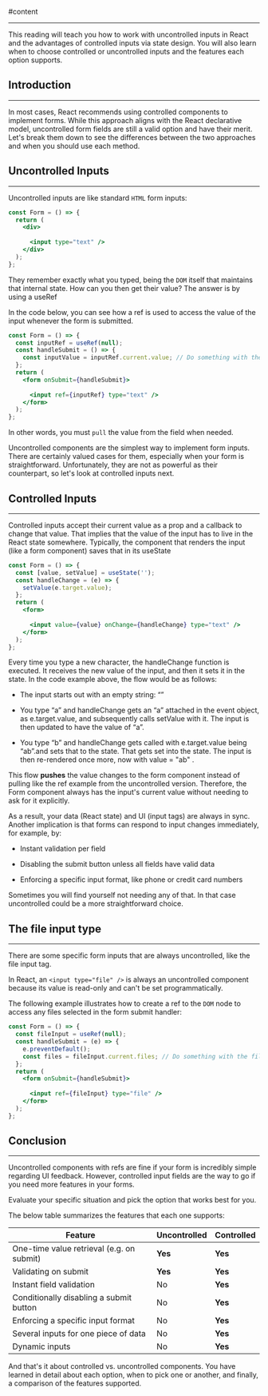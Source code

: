 #content

---

This reading will teach you how to work with uncontrolled inputs in React and the advantages of controlled inputs via
state design. You will also learn when to choose controlled or uncontrolled inputs and the features each option
supports.

## **Introduction**

---

In most cases, React recommends using controlled components to implement forms. While this approach aligns with the
React declarative model, uncontrolled form fields are still a valid option and have their merit. Let's break them down
to see the differences between the two approaches and when you should use each method.

## **Uncontrolled Inputs**

---

Uncontrolled inputs are like standard `HTML` form inputs:

```jsx
const Form = () => {
  return (
    <div>
             
      <input type="text" />     
    </div>
  );
};
```

They remember exactly what you typed, being the `DOM` itself that maintains that internal state. How can you then get
their value? The answer is by using a useRef

In the code below, you can see how a ref is used to access the value of the input whenever the form is submitted.

```jsx
const Form = () => {
  const inputRef = useRef(null);
  const handleSubmit = () => {
    const inputValue = inputRef.current.value; // Do something with the value
  };
  return (
    <form onSubmit={handleSubmit}>
             
      <input ref={inputRef} type="text" />     
    </form>
  );
};
```

In other words, you must `pull` the value from the field when needed.

Uncontrolled components are the simplest way to implement form inputs. There are certainly valued cases for them,
especially when your form is straightforward. Unfortunately, they are not as powerful as their counterpart, so let's
look at controlled inputs next.

## **Controlled Inputs**

---

Controlled inputs accept their current value as a prop and a callback to change that value. That implies that the value
of the input has to live in the React state somewhere. Typically, the component that renders the input (like a form
component) saves that in its useState

```jsx
const Form = () => {
  const [value, setValue] = useState('');
  const handleChange = (e) => {
    setValue(e.target.value);
  };
  return (
    <form>
             
      <input value={value} onChange={handleChange} type="text" />     
    </form>
  );
};
```

Every time you type a new character, the handleChange function is executed. It receives the new value of the input, and
then it sets it in the state. In the code example above, the flow would be as follows:

- The input starts out with an empty string: “”

- You type “a” and handleChange gets an “a” attached in the event object, as e.target.value, and subsequently calls
  setValue with it. The input is then updated to have the value of “a”.

- You type “b” and handleChange gets called with e.target.value being “ab”.and sets that to the state. That gets set
  into the state. The input is then re-rendered once more, now with value = "ab" .

This flow **pushes** the value changes to the form component instead of pulling like the ref example from the
uncontrolled version. Therefore, the Form component always has the input's current value without needing to ask for it
explicitly.

As a result, your data (React state) and UI (input tags) are always in sync. Another implication is that forms can
respond to input changes immediately, for example, by:

- Instant validation per field

- Disabling the submit button unless all fields have valid data

- Enforcing a specific input format, like phone or credit card numbers

Sometimes you will find yourself not needing any of that. In that case uncontrolled could be a more straightforward
choice.

## **The file input type**

---

There are some specific form inputs that are always uncontrolled, like the file input tag.

In React, an `<input type="file" />` is always an uncontrolled component because its value is read-only and can't be set
programmatically.

The following example illustrates how to create a ref to the `DOM` node to access any files selected in the form submit
handler:

```jsx
const Form = () => {
  const fileInput = useRef(null);
  const handleSubmit = (e) => {
    e.preventDefault();
    const files = fileInput.current.files; // Do something with the files here
  };
  return (
    <form onSubmit={handleSubmit}>
             
      <input ref={fileInput} type="file" />     
    </form>
  );
};
```

## **Conclusion** 

---

Uncontrolled components with refs are fine if your form is incredibly simple regarding UI feedback. However, controlled
input fields are the way to go if you need more features in your forms.

Evaluate your specific situation and pick the option that works best for you.

The below table summarizes the features that each one supports:

| Feature                                   | Uncontrolled | Controlled |
| ----------------------------------------- | ------------ | ---------- |
| One-time value retrieval (e.g. on submit) | **Yes**      | **Yes**    |
| Validating on submit                      | **Yes**      | **Yes**    |
| Instant field validation                  | No           | **Yes**    |
| Conditionally disabling a submit button   | No           | **Yes**    |
| Enforcing a specific input format         | No           | **Yes**    |
| Several inputs for one piece of data      | No           | **Yes**    |
| Dynamic inputs                            | No           | **Yes**    |

And that's it about controlled vs. uncontrolled components. You have learned in detail about each option, when to pick
one or another, and finally, a comparison of the features supported.
